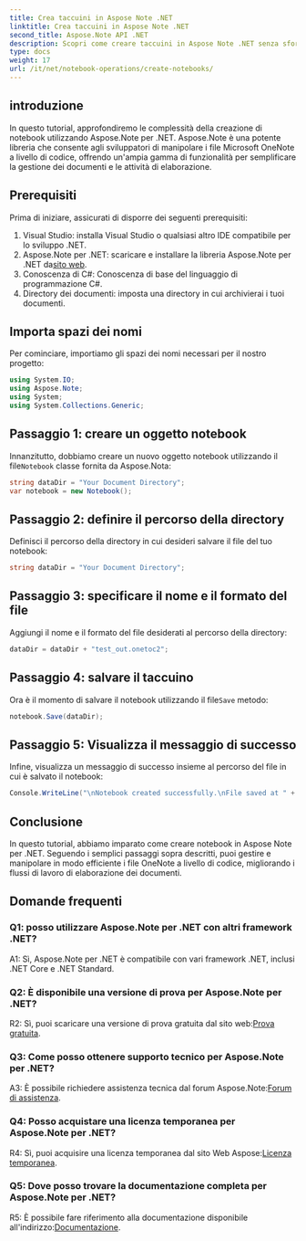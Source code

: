 ```yaml
---
title: Crea taccuini in Aspose Note .NET
linktitle: Crea taccuini in Aspose Note .NET
second_title: Aspose.Note API .NET
description: Scopri come creare taccuini in Aspose Note .NET senza sforzo. Potenzia subito i flussi di lavoro di elaborazione dei documenti.
type: docs
weight: 17
url: /it/net/notebook-operations/create-notebooks/
---
```

## introduzione

In questo tutorial, approfondiremo le complessità della creazione di notebook utilizzando Aspose.Note per .NET. Aspose.Note è una potente libreria che consente agli sviluppatori di manipolare i file Microsoft OneNote a livello di codice, offrendo un'ampia gamma di funzionalità per semplificare la gestione dei documenti e le attività di elaborazione.

## Prerequisiti

Prima di iniziare, assicurati di disporre dei seguenti prerequisiti:

1. Visual Studio: installa Visual Studio o qualsiasi altro IDE compatibile per lo sviluppo .NET.
2.  Aspose.Note per .NET: scaricare e installare la libreria Aspose.Note per .NET da[sito web](https://releases.aspose.com/note/net/).
3. Conoscenza di C#: Conoscenza di base del linguaggio di programmazione C#.
4. Directory dei documenti: imposta una directory in cui archivierai i tuoi documenti.

## Importa spazi dei nomi

Per cominciare, importiamo gli spazi dei nomi necessari per il nostro progetto:

```csharp
using System.IO;
using Aspose.Note;
using System;
using System.Collections.Generic;
```

## Passaggio 1: creare un oggetto notebook

 Innanzitutto, dobbiamo creare un nuovo oggetto notebook utilizzando il file`Notebook` classe fornita da Aspose.Nota:

```csharp
string dataDir = "Your Document Directory";
var notebook = new Notebook();
```

## Passaggio 2: definire il percorso della directory

Definisci il percorso della directory in cui desideri salvare il file del tuo notebook:

```csharp
string dataDir = "Your Document Directory";
```

## Passaggio 3: specificare il nome e il formato del file

Aggiungi il nome e il formato del file desiderati al percorso della directory:

```csharp
dataDir = dataDir + "test_out.onetoc2";
```

## Passaggio 4: salvare il taccuino

 Ora è il momento di salvare il notebook utilizzando il file`Save` metodo:

```csharp
notebook.Save(dataDir);
```

## Passaggio 5: Visualizza il messaggio di successo

Infine, visualizza un messaggio di successo insieme al percorso del file in cui è salvato il notebook:

```csharp
Console.WriteLine("\nNotebook created successfully.\nFile saved at " + dataDir);
```

## Conclusione

In questo tutorial, abbiamo imparato come creare notebook in Aspose Note per .NET. Seguendo i semplici passaggi sopra descritti, puoi gestire e manipolare in modo efficiente i file OneNote a livello di codice, migliorando i flussi di lavoro di elaborazione dei documenti.

## Domande frequenti

### Q1: posso utilizzare Aspose.Note per .NET con altri framework .NET?

A1: Sì, Aspose.Note per .NET è compatibile con vari framework .NET, inclusi .NET Core e .NET Standard.

### Q2: È disponibile una versione di prova per Aspose.Note per .NET?

 R2: Sì, puoi scaricare una versione di prova gratuita dal sito web:[Prova gratuita](https://releases.aspose.com/).

### Q3: Come posso ottenere supporto tecnico per Aspose.Note per .NET?

 A3: È possibile richiedere assistenza tecnica dal forum Aspose.Note:[Forum di assistenza](https://forum.aspose.com/c/note/28).

### Q4: Posso acquistare una licenza temporanea per Aspose.Note per .NET?

R4: Sì, puoi acquisire una licenza temporanea dal sito Web Aspose:[Licenza temporanea](https://purchase.aspose.com/temporary-license/).

### Q5: Dove posso trovare la documentazione completa per Aspose.Note per .NET?

 R5: È possibile fare riferimento alla documentazione disponibile all'indirizzo:[Documentazione](https://reference.aspose.com/note/net/).


